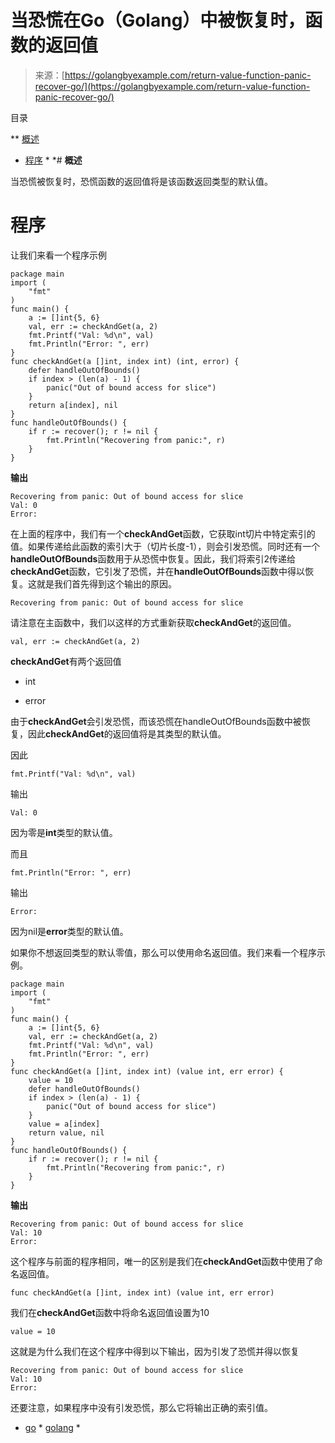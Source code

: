 <!--yml

类别：未分类

日期：2024-10-13 06:26:12

-->

# 当恐慌在Go（Golang）中被恢复时，函数的返回值

> 来源：[https://golangbyexample.com/return-value-function-panic-recover-go/](https://golangbyexample.com/return-value-function-panic-recover-go/)

目录

**   [概述](#Overview "Overview")

+   [程序](#Program "Program") *  *# **概述**

当恐慌被恢复时，恐慌函数的返回值将是该函数返回类型的默认值。

# **程序**

让我们来看一个程序示例

```
package main
import (
    "fmt"
)
func main() {
    a := []int{5, 6}
    val, err := checkAndGet(a, 2)
    fmt.Printf("Val: %d\n", val)
    fmt.Println("Error: ", err)
}
func checkAndGet(a []int, index int) (int, error) {
    defer handleOutOfBounds()
    if index > (len(a) - 1) {
        panic("Out of bound access for slice")
    }
    return a[index], nil
}
func handleOutOfBounds() {
    if r := recover(); r != nil {
        fmt.Println("Recovering from panic:", r)
    }
}
```

**输出**

```
Recovering from panic: Out of bound access for slice
Val: 0
Error: 
```

在上面的程序中，我们有一个**checkAndGet**函数，它获取int切片中特定索引的值。如果传递给此函数的索引大于（切片长度-1），则会引发恐慌。同时还有一个**handleOutOfBounds**函数用于从恐慌中恢复。因此，我们将索引2传递给**checkAndGet**函数，它引发了恐慌，并在**handleOutOfBounds**函数中得以恢复。这就是我们首先得到这个输出的原因。

```
Recovering from panic: Out of bound access for slice
```

请注意在主函数中，我们以这样的方式重新获取**checkAndGet**的返回值。

```
val, err := checkAndGet(a, 2)
```

**checkAndGet**有两个返回值

+   int

+   error

由于**checkAndGet**会引发恐慌，而该恐慌在handleOutOfBounds函数中被恢复，因此**checkAndGet**的返回值将是其类型的默认值。

因此

```
fmt.Printf("Val: %d\n", val)
```

输出

```
Val: 0
```

因为零是**int**类型的默认值。

而且

```
fmt.Println("Error: ", err)
```

输出

```
Error: 
```

因为nil是**error**类型的默认值。

如果你不想返回类型的默认零值，那么可以使用命名返回值。我们来看一个程序示例。

```
package main
import (
    "fmt"
)
func main() {
    a := []int{5, 6}
    val, err := checkAndGet(a, 2)
    fmt.Printf("Val: %d\n", val)
    fmt.Println("Error: ", err)
}
func checkAndGet(a []int, index int) (value int, err error) {
    value = 10
    defer handleOutOfBounds()
    if index > (len(a) - 1) {
        panic("Out of bound access for slice")
    }
    value = a[index]
    return value, nil
}
func handleOutOfBounds() {
    if r := recover(); r != nil {
        fmt.Println("Recovering from panic:", r)
    }
}
```

**输出**

```
Recovering from panic: Out of bound access for slice
Val: 10
Error: 
```

这个程序与前面的程序相同，唯一的区别是我们在**checkAndGet**函数中使用了命名返回值。

```
func checkAndGet(a []int, index int) (value int, err error)
```

我们在**checkAndGet**函数中将命名返回值设置为10

```
value = 10
```

这就是为什么我们在这个程序中得到以下输出，因为引发了恐慌并得以恢复

```
Recovering from panic: Out of bound access for slice
Val: 10
Error: 
```

还要注意，如果程序中没有引发恐慌，那么它将输出正确的索引值。

+   [go](https://golangbyexample.com/tag/go/) *   [golang](https://golangbyexample.com/tag/golang/) *
